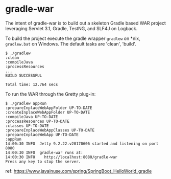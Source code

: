 gradle-war
=================

The intent of gradle-war is to build out a skeleton Gradle based WAR project
leveraging Servlet 3.1, Gradle, TestNG, and SLF4J on Logback.

To build the project execute the gradle wrapper ```gradlew``` on *nix,
```gradlew.bat``` on Windows.  The default tasks are 'clean', 'build'.

```
$ ./gradlew
:clean
:compileJava
:processResources
...
BUILD SUCCESSFUL

Total time: 12.764 secs
```

To run the WAR through the Gretty plug-in:

```
$ ./gradlew appRun
:prepareInplaceWebAppFolder UP-TO-DATE
:createInplaceWebAppFolder UP-TO-DATE
:compileJava UP-TO-DATE
:processResources UP-TO-DATE
:classes UP-TO-DATE
:prepareInplaceWebAppClasses UP-TO-DATE
:prepareInplaceWebApp UP-TO-DATE
:appRun
14:00:30 INFO  Jetty 9.2.22.v20170606 started and listening on port 8080
14:00:30 INFO  gradle-war runs at:
14:00:30 INFO    http://localhost:8080/gradle-war
Press any key to stop the server.
```
ref: https://www.javainuse.com/spring/SpringBoot_HelloWorld_gradle
